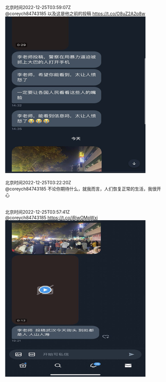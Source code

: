 北京时间2022-12-25T03:59:07Z<br>@coreych84743185 以及这是他之前的投稿 https://t.co/O8uZ2A2p8w<br><img src='/temp/image/2022/n-Month-12/1606741281195147271_0.jpg' width='450' height='500'><br><br>北京时间2022-12-25T03:22:20Z<br>@coreych84743185 不论你期待什么，就我而言，人们恢复正常的生活，我很开心<br><br><br>北京时间2022-12-25T03:57:41Z<br>@coreych84743185 https://t.co/iRiwOMpWxi<br><img src='/temp/image/2022/n-Month-12/1606740917456625670_0.jpg' width='450' height='500'><br><br>